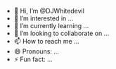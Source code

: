 - 👋 Hi, I’m @DJWhitedevil
- 👀 I’m interested in ...
- 🌱 I’m currently learning ...
- 💞️ I’m looking to collaborate on ...
- 📫 How to reach me ...
- 😄 Pronouns: ...
- ⚡ Fun fact: ...

<!---
DJWhitedevil/DJWhitedevil is a ✨ special ✨ repository because its `README.md` (this file) appears on your GitHub profile.
You can click the Preview link to take a look at your changes.
---
